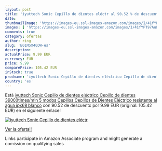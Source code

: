 ```yaml
---
layout: post
title: 'iyuttech Sonic Cepillo de dientes eléctr al 90.52 % de descuento'
date: 
thumbnailImage: 'https://images-eu.ssl-images-amazon.com/images/I/41fYPT97AuL._SL200_.jpg'
images: [ 'https://images-eu.ssl-images-amazon.com/images/I/41fYPT97AuL._SL200_.jpg' ]
comments: true
category: ofertas
author: ring
slug: 'B01MSX40DW-es'
description:
actualPrice: 9.99 EUR
currency: EUR
price: 9.99
comparePrice: 105.42 EUR
inStock: true
prodname: 'iyuttech Sonic Cepillo de dientes eléctrico Cepillo de dientes 39000times/min 5 modos Cepillos Cepillos de Dientes Eléctrico resistente al agua ipx68 blanco'
country: 'es'
---
```


Está [iyuttech Sonic Cepillo de dientes eléctrico Cepillo de dientes 39000times/min 5 modos Cepillos Cepillos de Dientes Eléctrico resistente al agua ipx68 blanco](https://www.amazon.es/dp/B01MSX40DW/?tag=tolees-21) con 90.52 de descuento por 9.99 EUR (original: 105.42 EUR) en el siguiente enlace!

[![iyuttech Sonic Cepillo de dientes eléctr](https://images-eu.ssl-images-amazon.com/images/I/41fYPT97AuL._SL200_.jpg)](https://www.amazon.es/dp/B01MSX40DW/?tag=tolees-21)

[Ver la oferta!!](https://www.amazon.es/dp/B01MSX40DW/?tag=tolees-21)

Links participate in Amazon Associate program and might generate a comission on qualifying sales


